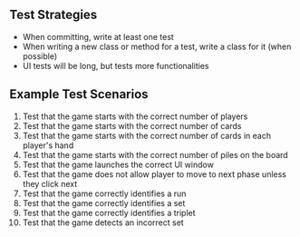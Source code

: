 ## Test Strategies

* When committing, write at least one test
* When writing a new class or method for a test, write a class for it (when possible)
* UI tests will be long, but tests more functionalities


## Example Test Scenarios

1. Test that the game starts with the correct number of players
2. Test that the game starts with the correct number of cards
3. Test that the game starts with the correct number of cards in each player's hand
4. Test that the game starts with the correct number of piles on the board
5. Test that the game launches the correct UI window
6. Test that the game does not allow player to move to next phase unless they click next
7. Test that the game correctly identifies a run
8. Test that the game correctly identifies a set
9. Test that the game correctly identifies a triplet
10. Test that the game detects an incorrect set
